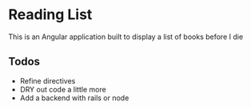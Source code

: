 # Reading List

This is an Angular application built to display a list of books before I die

## Todos

* Refine directives
* DRY out code a little more
* Add a backend with rails or node
